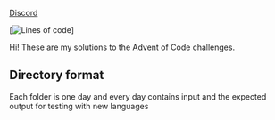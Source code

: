 [Discord](https://img.shields.io/discord/864563184919773226?color=5865F2&logo=discord&logoColor=5865F2&style=for-the-badge)

[![Lines of code](https://img.shields.io/tokei/lines/github/ooliver1/adventofcode?style=for-the-badge)]

Hi! These are my solutions to the Advent of Code challenges.

## Directory format

Each folder is one day and every day contains input and the expected output for testing with new languages
